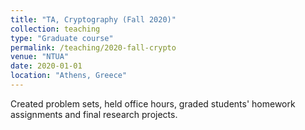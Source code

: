 ```yaml
---
title: "TA, Cryptography (Fall 2020)"
collection: teaching
type: "Graduate course"
permalink: /teaching/2020-fall-crypto
venue: "NTUA"
date: 2020-01-01
location: "Athens, Greece"
---
```


Created problem sets, held office hours, graded students' homework assignments and final research projects.
